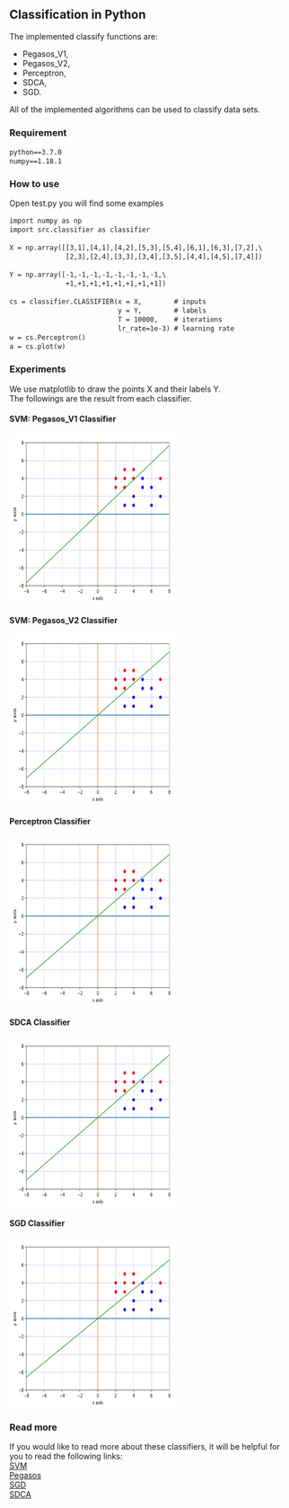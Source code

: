 ## Classification in Python
The implemented classify functions are:
* Pegasos_V1,
* Pegasos_V2,
* Perceptron,
* SDCA,
* SGD.

All of the implemented algorithms can be used to classify data sets.  

### Requirement
```
python==3.7.0
numpy==1.18.1
```
### How to use

Open test.py you will find some examples

```
import numpy as np
import src.classifier as classifier

X = np.array([[3,1],[4,1],[4,2],[5,3],[5,4],[6,1],[6,3],[7,2],\
              [2,3],[2,4],[3,3],[3,4],[3,5],[4,4],[4,5],[7,4]])

Y = np.array([-1,-1,-1,-1,-1,-1,-1,-1,\
              +1,+1,+1,+1,+1,+1,+1,+1])

cs = classifier.CLASSIFIER(x = X,        # inputs
                           y = Y,        # labels
                           T = 10000,    # iterations
                           lr_rate=1e-3) # learning rate
w = cs.Perceptron()
a = cs.plot(w)
```

### Experiments
We use matplotlib to draw the points X and their labels Y.  
The followings are the result from each classifier.  

#### SVM: Pegasos_V1 Classifier
<img src="./images/pegasos_v1.png" width="300" height="300" />

#### SVM: Pegasos_V2 Classifier
<img src="./images/pegasos_v2.png" width="300" height="300" />

#### Perceptron Classifier
<img src="./images/perceptron.png" width="300" height="300" />

#### SDCA Classifier
<img src="./images/sdca.png" width="300" height="300" />

#### SGD Classifier
<img src="./images/sgd.png" width="300" height="300" />

### Read more
If you would like to read more about these classifiers, it will be helpful for you to read the following links:   
[SVM](https://en.wikipedia.org/wiki/Support_vector_machine)   
[Pegasos](https://www.cs.huji.ac.il/~shais/papers/ShalevSiSrCo10.pdf)   
[SGD](https://en.wikipedia.org/wiki/Stochastic_gradient_descent)   
[SDCA](http://www.jmlr.org/papers/volume14/shalev-shwartz13a/shalev-shwartz13a.pdf)
